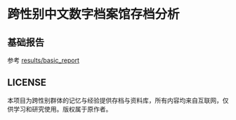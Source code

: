 # 跨性别中文数字档案馆存档分析

## 基础报告

参考 [results/basic_report](results/basic_report)

## LICENSE

本项目为跨性别群体的记忆与经验提供存档与资料库，所有内容均来自互联网，仅供学习和研究使用。版权属于原作者。
